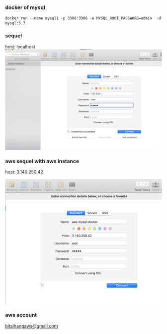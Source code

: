 ### docker of mysql
```
docker run --name mysql1 -p 3306:3306 -e MYSQL_ROOT_PASSWORD=admin  -d mysql:5.7          
```

### sequel
host: localhost
![Alt text](https://github.com/taixingbi/mysql-Sequel-Pro/blob/main/sequel.png)

### aws sequel with aws instance
host: 3.140.250.42

![Alt text](https://github.com/taixingbi/mysql-sequel-python-java/blob/main/images/awssequel.png)
            
### aws account
bitaihangaws@gmail.com


